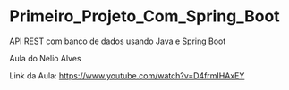 # Primeiro_Projeto_Com_Spring_Boot
API REST com banco de dados usando Java e Spring Boot

Aula do Nelio Alves 

Link da Aula: https://www.youtube.com/watch?v=D4frmIHAxEY









